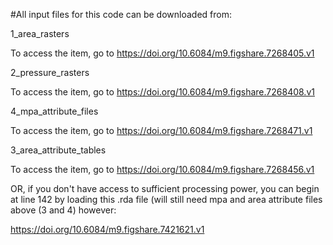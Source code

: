 #All input files for this code can be downloaded from:

1_area_rasters
        
To access the item, go to https://doi.org/10.6084/m9.figshare.7268405.v1

2_pressure_rasters
        
To access the item, go to https://doi.org/10.6084/m9.figshare.7268408.v1

4_mpa_attribute_files
        
To access the item, go to https://doi.org/10.6084/m9.figshare.7268471.v1

3_area_attribute_tables
        
To access the item, go to https://doi.org/10.6084/m9.figshare.7268456.v1

OR, if you don't have access to sufficient processing power, you can begin at line 142 by loading this .rda file (will still need mpa and area attribute files above (3 and 4) however:

https://doi.org/10.6084/m9.figshare.7421621.v1 

